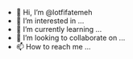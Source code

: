 - 👋 Hi, I’m @lotfifatemeh
- 👀 I’m interested in ...
- 🌱 I’m currently learning ...
- 💞️ I’m looking to collaborate on ...
- 📫 How to reach me ...

<!---
lotfifatemeh/lotfifatemeh is a ✨ special ✨ repository because its `README.md` (this file) appears on your GitHub profile.
You can click the Preview link to take a look at your changes.
--->

